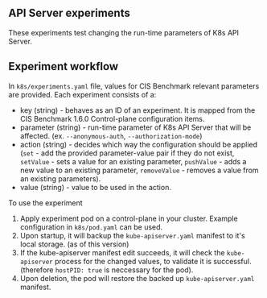 ## API Server experiments

These experiments test changing the run-time parameters of K8s API Server.

## Experiment workflow

In `k8s/experiments.yaml` file, values for CIS Benchmark relevant parameters are provided.
Each experiment consists of a:
- key (string) - behaves as an ID of an experiment. It is mapped from the CIS Benchmark 1.6.0 Control-plane configuration items.
- parameter (string) - run-time parameter of K8s API Server that will be affected. (ex. `--anonymous-auth`, `--authorization-mode`)
- action (string) - decides which way the configuration should be applied (`set` - add the provided parameter-value pair if they do not exist, `setValue` - sets a value for an existing parameter, `pushValue` - adds a new value to an existing parameter, `removeValue` - removes a value from an existing parameters).
- value (string) - value to be used in the action.

To use the experiment

1. Apply experiment pod on a control-plane in your cluster. Example configuration in `k8s/pod.yaml` can be used.
2. Upon startup, it will backup the `kube-apiserver.yaml` manifest to it's local storage. (as of this version)
3. If the kube-apiserver manifest edit succeeds, it will check the `kube-apiserver` process for the changed values, to validate it is successful. (therefore `hostPID: true` is neccessary for the pod).
4. Upon deletion, the pod will restore the backed up `kube-apiserver.yaml` manifest.